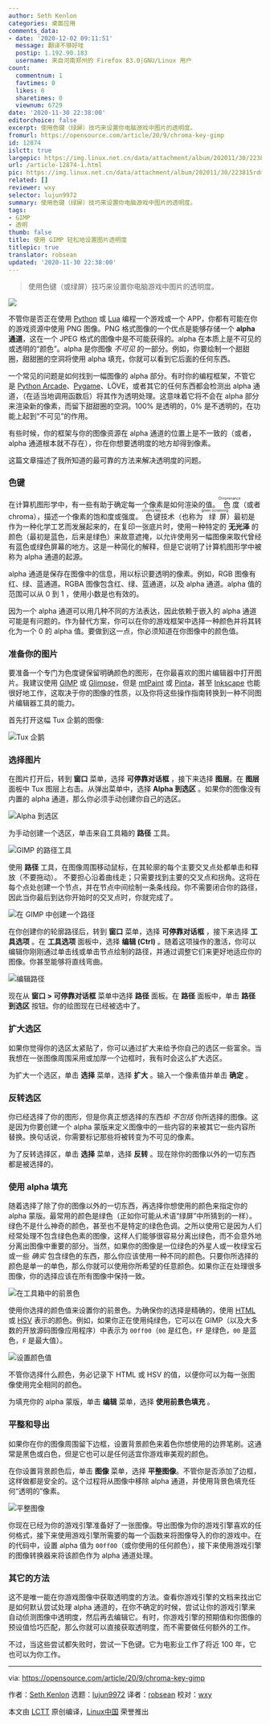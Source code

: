 ```yaml
---
author: Seth Kenlon
categories: 桌面应用
comments_data:
- date: '2020-12-02 09:11:51'
  message: 翻译不够好哇
  postip: 1.192.90.183
  username: 来自河南郑州的 Firefox 83.0|GNU/Linux 用户
count:
  commentnum: 1
  favtimes: 0
  likes: 0
  sharetimes: 0
  viewnum: 6729
date: '2020-11-30 22:38:00'
editorchoice: false
excerpt: 使用色键（绿屏）技巧来设置你电脑游戏中图片的透明度。
fromurl: https://opensource.com/article/20/9/chroma-key-gimp
id: 12874
islctt: true
largepic: https://img.linux.net.cn/data/attachment/album/202011/30/223815rdmrgx1109ngng0g.jpg
url: /article-12874-1.html
pic: https://img.linux.net.cn/data/attachment/album/202011/30/223815rdmrgx1109ngng0g.jpg.thumb.jpg
related: []
reviewer: wxy
selector: lujun9972
summary: 使用色键（绿屏）技巧来设置你电脑游戏中图片的透明度。
tags:
- GIMP
- 透明
thumb: false
title: 使用 GIMP 轻松地设置图片透明度
titlepic: true
translator: robsean
updated: '2020-11-30 22:38:00'
---
```



> 
> 使用色键（或绿屏）技巧来设置你电脑游戏中图片的透明度。
> 
> 
> 


![](/data/attachment/album/202011/30/223815rdmrgx1109ngng0g.jpg)


不管你是否正在使用 [Python](https://opensource.com/article/17/10/python-101) 或 [Lua](https://opensource.com/article/17/4/how-program-games-raspberry-pi) 编程一个游戏或一个 APP，你都有可能在你的游戏资源中使用 PNG 图像。PNG 格式图像的一个优点是能够存储一个 **alpha 通道**，这在一个 JPEG 格式的图像中是不可能获得的。alpha 在本质上是不可见的或透明的“颜色”。alpha 是你图像 *不可见* 的一部分。例如，你要绘制一个甜甜圈，甜甜圈的空洞将使用 alpha 填充，你就可以看到它后面的任何东西。


一个常见的问题是如何找到一幅图像的 alpha 部分。有时你的编程框架，不管它是 [Python Arcade](https://opensource.com/article/18/4/easy-2d-game-creation-python-and-arcade)、[Pygame](https://opensource.com/article/17/12/game-framework-python)、LÖVE，或者其它的任何东西都会检测出 alpha 通道，（在适当地调用函数后）将其作为透明处理。这意味着它将不会在 alpha 部分来渲染新的像素，而留下甜甜圈的空洞。100% 是透明的，0% 是不透明的，在功能上起到“不可见”的作用。


有些时候，你的框架与你的图像资源在 alpha 通道的位置上是不一致的（或者，alpha 通道根本就不存在），你在你想要透明度的地方却得到像素。


这篇文章描述了我所知道的最可靠的方法来解决透明度的问题。


### 色键


在计算机图形学中，有一些有助于确定每一个像素是如何渲染的值。<ruby> 色度 <rt>  Chrominance </rt></ruby>（或者 chroma），描述一个像素的饱和度或强度。<ruby> 色键 <rt>  chroma key </rt></ruby>技术（也称为<ruby> 绿屏 <rt>  green screening </rt></ruby>）最初是作为一种化学工艺而发展起来的，在复印一张底片时，使用一种特定的 **无光泽** 的颜色（最初是蓝色，后来是绿色）来故意遮掩，以允许使用另一幅图像来取代曾经有蓝色或绿色屏幕的地方。这是一种简化的解释，但是它说明了计算机图形学中被称为 alpha 通道的起源。


alpha 通道是保存在图像中的信息，用以标识要透明的像素。例如，RGB 图像有红、绿、蓝通道。RGBA 图像包含红、绿、蓝通道，以及 alpha 通道。alpha 值的范围可以从 0 到 1 ，使用小数是也有效的。


因为一个 alpha 通道可以用几种不同的方法表达，因此依赖于嵌入的 alpha 通道可能是有问题的。作为替代方案，你可以在你的游戏框架中选择一种颜色并将其转化为一个 0 的 alpha 值。要做到这一点，你必须知道在你图像中的颜色值。


### 准备你的图片


要准备一个专门为色度键保留明确颜色的图形，在你最喜欢的图片编辑器中打开图片。我建议使用 [GIMP](http://gimp.org) 或 [Glimpse](https://glimpse-editor.github.io)，但是 [mtPaint](https://opensource.com/article/17/2/mtpaint-pixel-art-animated-gifs) 或 [Pinta](https://www.pinta-project.com/)，甚至 [Inkscape](http://inkscape.org) 也能很好地工作，这取决于你的图像的性质，以及你将这些操作指南转换到一种不同图片编辑器工具的能力。


首先打开这幅 Tux 企鹅的图像:


![Tux 企鹅](/data/attachment/album/202011/30/223942mb8lko10zkepee1m.png "Tux the penguin")


### 选择图片


在图片打开后，转到 **窗口** 菜单，选择 **可停靠对话框** ，接下来选择 **图层**。在 **图层** 面板中 Tux 图层上右击。从弹出菜单中，选择 **Alpha 到选区** 。如果你的图像没有内置的 alpha 通道，那么你必须手动创建你自己的选区。


![Alpha 到选区](/data/attachment/album/202011/30/223842pm52mjmmmb65sbar.jpg "Alpha to selection")


为手动创建一个选区，单击来自工具箱的 **路径** 工具。


![GIMP 的路径工具](/data/attachment/album/202011/30/223845pyxo6wdjo8xyocjc.jpg "GIMP Paths tool")


使用 **路径** 工具，在图像周围移动鼠标，在其轮廓的每个主要交叉点处都单击和释放（不要拖动）。 不要担心沿着曲线走；只需要找到主要的交叉点和拐角。这将在每个点处创建一个节点，并在节点中间绘制一条条线段。你不需要闭合你的路径，因此当你最后到达你开始时的交叉点时，你就完成了。


![在 GIMP 中创建一个路径](/data/attachment/album/202011/30/223847y6zh0hdg9dky8h9d.jpg "Create a path in GIMP")


在你创建你的轮廓路径后，转到 **窗口** 菜单，选择 **可停靠对话框** ，接下来选择 **工具选项** 。在 **工具选项** 面板中，选择 **编辑 (Ctrl)** 。随着这项操作的激活，你可以编辑你刚刚通过单击线或单击节点绘制的路径，并通过调整它们来更好地适应你的图像。你甚至能够将直线弯曲。


![编辑路径](/data/attachment/album/202011/30/223851vqtrktrrkrazuru5.jpg "Edit path")


现在从 **窗口 > 可停靠对话框** 菜单中选择 **路径** 面板。在 **路径** 面板中，单击 **路径到选区** 按钮。你的绘图现在已经被选中了。


### 扩大选区


如果你觉得你的选区太紧贴了，你可以通过扩大来给予你自己的选区一些富余。当我想在一张图像周围采用或加厚一个边框时，我有时会这么扩大选区。


为扩大一个选区，单击 **选择** 菜单，选择 **扩大** 。输入一个像素值并单击 **确定** 。


### 反转选区


你已经选择了你的图形，但是你真正想选择的东西却 *不包括* 你所选择的图像。这是因为你要创建一个 alpha 蒙版来定义图像中的一些内容的来被其它一些内容所替换。换句话说，你需要标记那些将被转变为不可见的像素。


为了反转选择区，单击 **选择** 菜单，选择 **反转** 。现在除你的图像以外的一切东西都是被选择的。


### 使用 alpha 填充


随着选择了除了你的图像以外的一切东西，再选择你想使用的颜色来指定你的 alpha 蒙版。最常用的颜色是绿色（正如你可能从术语“绿屏”中所猜到的一样）。绿色不是什么神奇的颜色，甚至也不是特定的绿色色调。之所以使用它是因为人们经常处理不包含绿色色素的图像，这样人们能够很容易分离出绿色，而不会意外地分离出图像中重要的部分。当然，如果你的图像是一位绿色的外星人或一枚绿宝石或一些 *确实* 包含绿色的东西，那么你应该使用一种不同的颜色。只要你所选择的颜色是单一的单色，那么你就可以使用你所希望的任意颜色。如果你正在处理很多图像，你的选择应该在所有图像中保持一致。


![在工具箱中的前景色](/data/attachment/album/202011/30/223852kmm22i29u9lrl3r6.jpg "Foreground color in toolbox")


使用你选择的颜色值来设置你的前景色。为确保你的选择是精确的，使用 [HTML](https://www.w3schools.com/colors/colors_picker.asp) 或 [HSV](https://en.wikipedia.org/wiki/HSL_and_HSV) 表示的颜色。例如，如果你正在使用纯绿色，它可以在 GIMP（以及大多数的开放源码图像应用程序）中表示为 `00ff00`（`00` 是红色，`FF` 是绿色，`00` 是蓝色，`F` 是最大值）。


![设置颜色值](/data/attachment/album/202011/30/223858nv4jlkjjjjkllsn6.jpg "Setting color values")


不管你选择什么颜色，务必记录下 HTML 或 HSV 的值，以便你可以为每一张图像使用完全相同的颜色。


为填充你的 alpha 蒙版，单击 **编辑** 菜单，选择 **使用前景色填充** 。


### 平整和导出


如果你在你的图像周围留下边框，设置背景颜色来着色你想使用的边界笔刷。这通常是黑色或白色，但是它也可以是任何适宜你游戏审美观的颜色。


在你设置背景颜色后，单击 **图像** 菜单，选择 **平整图像**。不管你是否添加了边框，这样做都是安全的。这个过程将从图像中移除 alpha 通道，并使用背景色填充任何“透明的”像素。


![平整图像](/data/attachment/album/202011/30/223903dek7zo9zwz45mie3.jpg "Flattening image")


你现在已经为你的游戏引擎准备好了一张图像。导出图像为你的游戏引擎喜欢的任何格式，接下来使用游戏引擎所需要的每一个函数来将图像导入的你的游戏中。在的代码中，设置 alpha 值为 `00ff00`（或你使用的任何颜色），接下来使用游戏引擎的图像转换器来将该颜色作为 alpha 通道处理。


### 其它的方法


这不是唯一能在你游戏图像中获取透明度的方法。查看你游戏引擎的文档来找出它是如何默认尝试处理 alpha 通道的，在你不确定的时候，尝试让你的游戏引擎来自动侦测图像中透明度，然后再去编辑它。有时，你游戏引擎的预期值和你图像的预设值恰巧匹配，那么你就可以直接获取透明度，而不需要做任何额外的工作。


不过，当这些尝试都失败时，尝试一下色键。它为电影业工作了将近 100 年，它也可以为你工作。




---


via: <https://opensource.com/article/20/9/chroma-key-gimp>


作者：[Seth Kenlon](https://opensource.com/users/seth) 选题：[lujun9972](https://github.com/lujun9972) 译者：[robsean](https://github.com/robsean) 校对：[wxy](https://github.com/wxy)


本文由 [LCTT](https://github.com/LCTT/TranslateProject) 原创编译，[Linux中国](https://linux.cn/) 荣誉推出